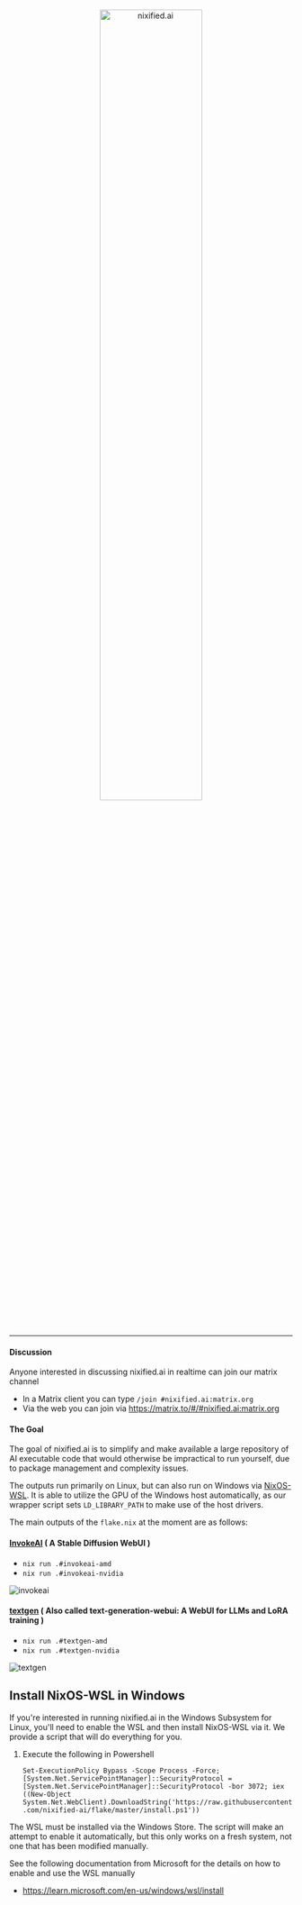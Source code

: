 <p align="center">
<br/>
<a href="nixified.ai">
  <img src="https://github.com/nixified-ai/flake/blob/images/nixified.ai-text.png" width=60% height=60% title="nixified.ai"/>
</a>
</p>

---

#### Discussion

Anyone interested in discussing nixified.ai in realtime can join our matrix channel

- In a Matrix client you can type `/join #nixified.ai:matrix.org`
- Via the web you can join via https://matrix.to/#/#nixified.ai:matrix.org

#### The Goal

The goal of nixified.ai is to simplify and make available a large repository of
AI executable code that would otherwise be impractical to run yourself, due to
package management and complexity issues.

The outputs run primarily on Linux, but can also run on Windows via [NixOS-WSL](https://github.com/nix-community/NixOS-WSL). It is able to utilize the GPU of the Windows host automatically, as our wrapper script sets `LD_LIBRARY_PATH` to make use of the host drivers.

The main outputs of the `flake.nix` at the moment are as follows:

#### [InvokeAI](https://github.com/invoke-ai/InvokeAI) ( A Stable Diffusion WebUI )

- `nix run .#invokeai-amd`
- `nix run .#invokeai-nvidia`

![invokeai](https://raw.githubusercontent.com/nixified-ai/flake/images/invokeai.webp)

#### [textgen](https://github.com/oobabooga/text-generation-webui) ( Also called text-generation-webui: A WebUI for LLMs and LoRA training )

- `nix run .#textgen-amd`
- `nix run .#textgen-nvidia`

![textgen](https://raw.githubusercontent.com/nixified-ai/flake/images/textgen.webp)

## Install NixOS-WSL in Windows

If you're interested in running nixified.ai in the Windows Subsystem for Linux, you'll need to enable the WSL and then install NixOS-WSL via it. We provide a script that will do everything for you.

1. Execute the following in Powershell

   `Set-ExecutionPolicy Bypass -Scope Process -Force; [System.Net.ServicePointManager]::SecurityProtocol = [System.Net.ServicePointManager]::SecurityProtocol -bor 3072; iex ((New-Object System.Net.WebClient).DownloadString('https://raw.githubusercontent.com/nixified-ai/flake/master/install.ps1'))`

The WSL must be installed via the Windows Store. The script will make an attempt to enable it automatically, but this only works on a fresh system, not one that has been modified manually.

See the following documentation from Microsoft for the details on how to enable and use the WSL manually

- https://learn.microsoft.com/en-us/windows/wsl/install
